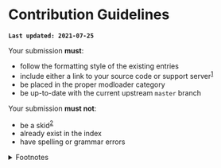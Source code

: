 # Contribution Guidelines

**`Last updated: 2021-07-25`**

Your submission **must**:

- follow the formatting style of the existing entries
- include either a link to your source code or support server<sup>[1]</sup>
- be placed in the proper modloader category
- be up-to-date with the current upstream `master` branch

Your submission **must not**:

- be a skid<sup>[2]</sup>
- already exist in the index
- have spelling or grammar errors

<details>
<summary>Footnotes</summary>
<br>

<sup id="1">**1**</sup> A "support server" can be any of:

- Website
- Subreddit or other forum
- Discord/Guilded server
- *others may be accepted; if in doubt, try it, and you'll be asked to change it if it's a problem*

<sup id="2">**2**</sup> We define a "skid" as:

> taking others code and passing it off as your own and not crediting the original work

Please note that a skid should **not** be confused with a [port] or a [fork]. Some mods may include the term "skid" in their title, but this is not an official indicator of a skid.

</details>

[1]: #1
[2]: #2
[port]: https://en.wikipedia.org/wiki/Porting
[fork]: https://en.wikipedia.org/wiki/Fork_(software_development)